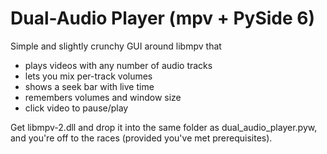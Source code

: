 # Dual-Audio Player (mpv + PySide 6)

Simple and slightly crunchy GUI around libmpv that

* plays videos with any number of audio tracks
* lets you mix per-track volumes
* shows a seek bar with live time
* remembers volumes and window size
* click video to pause/play

Get libmpv-2.dll and drop it into the same folder as dual_audio_player.pyw, and you're off to the races (provided you've met prerequisites).
